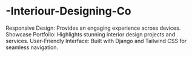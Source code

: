 # -Interiour-Designing-Co
Responsive Design: Provides an engaging experience across devices. Showcase Portfolio: Highlights stunning interior design projects and services. User-Friendly Interface: Built with Django and Tailwind CSS for seamless navigation.
